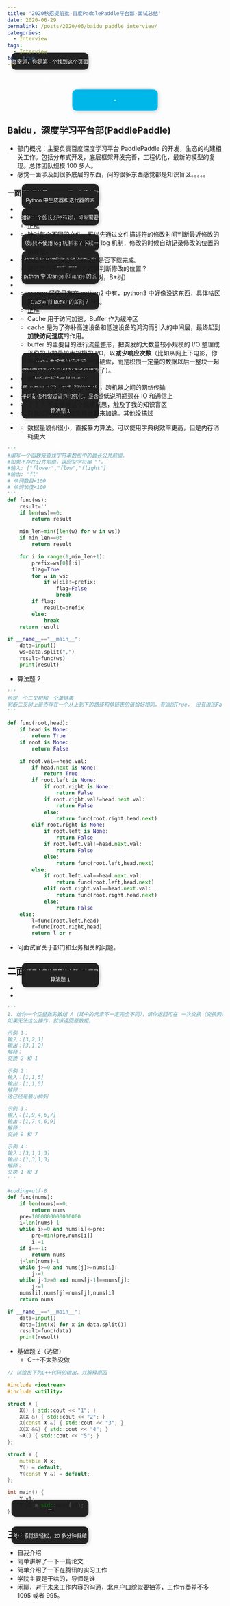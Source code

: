 ```yaml
---
title: '2020秋招提前批-百度PaddlePaddle平台部-面试总结'
date: 2020-06-29
permalink: /posts/2020/06/baidu_paddle_interview/
categories:
  - Interview
tags:
  - Interview
toc: true
---
```


<script src="https://cdn1.lncld.net/static/js/av-min-1.5.0.js"></script>
<script src="https://jerryz.sgp1.cdn.digitaloceanspaces.com/lib/hit-kounter/hit-kounter-lc-0.3.0.js"></script>

真幸运，你是第<span data-hk-page="current"> - </span>个找到这个页面的人。

<div class="visited_number">
      <a href="#"><span data-hk-page="current"> - </span></a>
      <p class="visited_top">٩(๑^o^๑)۶</p>
      <p class="visited_bottom">Σ(っ °Д °;)っ被你发现了！</p>
</div>

## Baidu，深度学习平台部(PaddlePaddle)

- 部门概况：主要负责百度深度学习平台 PaddlePaddle 的开发，生态的构建相关工作。包括分布式开发，底层框架开发完善，工程优化，最新的模型的复现。总体团队规模 100 多人。
- 感觉一面涉及到很多底层的东西，问的很多东西感觉都是知识盲区。。。。。

### 一面

- 平时用的是 Pytorch 嘛，有没有做过相关性能优化，有没有发现过 Bug？

- Python 中生成器和迭代器的区别？

  - 生成器好像没太听说过。
  - [正解](https://www.cnblogs.com/chaojiyingxiong/p/9831579.html)

- 给定一个超长的字符串，可能需要好几个文件分开才能存储，然后一个用户修改了他，怎么定位出修改的是哪个字符？
  - 针对每个不同的文件，可以先通过文件描述符的修改时间判断最近修改的文件；在文件内部定义类似 log 机制，修改的时候自动记录修改的位置的偏移量。
- （如果不使用 log 机制呢？下载一个大文件怎么判断他是否下载完了？）

  - 通过 MD5 校验来判断文件是否下载完成。
  - 通过类似于纠错码的方式来判断修改的位置？

- 快速查询有哪些数据结构可以实现？

  - Hash 表，树（红黑树，B 树，B+树）

- Hash 表的原理

- python 中 Xrange 和 range 的区别？

  - xrange 好像只有在 python2 中有，python3 中好像没这东西，具体啥区别不知道，只知道功能一样。
  - [正解](https://blog.csdn.net/wtwcsdn123/article/details/89329403)

- Cache 和 Buffer 的区别？

  - Cache 用于访问加速，Buffer 作为缓冲区
  - cache 是为了弥补高速设备和低速设备的鸿沟而引入的中间层，最终起到**加快访问速度**的作用。
  - buffer 的主要目的进行流量整形，把突发的大数量较小规模的 I/O 整理成平稳的小数量较大规模的 I/O，以**减少响应次数**（比如从网上下电影，你不能下一点点数据就写一下硬盘，而是积攒一定量的数据以后一整块一起写，不然硬盘都要被你玩坏了）。

- cache 为啥能加速访问

  - 数据访问的局部性原理

- 深度学习训练的时候的速度瓶颈除了计算外还有啥？

  - IO，内存和显存之间的通信，跨机器之间的网络传输

- 如何判断通信是瓶颈？

  - 查看 GPU 计算的利用率，越低说明瓶颈在 IO 和通信上

- 用 python 实现一个多进程的生成器，输入是一个生成器，输出是按顺序的结果（多进程的 map 函数）

  - ？？？ 不太理解这个题啥意思，触及了我的知识盲区

- 平时是否有做过计算的优化，是否手写过 OP，CUDA？
  - 只做过将循环换成矩阵计算来加速。其他没搞过

* 算法题 1

  - 数据量貌似很小，直接暴力算法。可以使用字典树效率更高，但是内存消耗更大

```python
'''
#编写一个函数来查找字符串数组中的最长公共前缀。
#如果不存在公共前缀，返回空字符串 ""。
#输入: ["flower","flow","flight"]
#输出: "fl"
# 单词数目<100
# 单词长度<100
'''
def func(ws):
    result=''
    if len(ws)==0:
        return result

    min_len=min([len(w) for w in ws])
    if min_len==0:
        return result

    for i in range(1,min_len+1):
        prefix=ws[0][:i]
        flag=True
        for w in ws:
            if w[:i]!=prefix:
                flag=False
                break
        if flag:
            result=prefix
        else:
            break
    return result

if __name__=="__main__":
    data=input()
    ws=data.split(",")
    result=func(ws)
    print(result)

```

- 算法题 2

```python
'''
给定一个二叉树和一个单链表
判断二叉树上是否存在一个从上到下的路径和单链表的值恰好相同，有返回True， 没有返回False
'''

def func(root,head):
    if head is None:
        return True
    if root is None:
        return False

    if root.val==head.val:
        if head.next is None:
            return True
        if root.left is None:
            if root.right is None:
                return False
            if root.right.val!=head.next.val:
                return False
            else:
                return func(root.right,head.next)
        elif root.right is None:
            if root.left is None:
                return False
            if root.left.val!=head.next.val:
                return False
            else:
                return func(root.left,head.next)
        else:
            if root.left.val==head.next.val:
                return func(root.left,head.next)
            elif root.right.val==head.next.val:
                return func(root.right,head.next)
            else:
                return False
    else:
        l=func(root.left,head)
        r=func(root.right,head)
        return l or r

```

- 问面试官关于部门和业务相关的问题。

## 二面

- 介绍了自己的两篇论文和一个项目

- 算法题 1

```python
'''
1. 给你一个正整数的数组 A（其中的元素不一定完全不同），请你返回可在 一次交换（交换两数字 A[i] 和 A[j] 的位置）后得到的、按字典序排列小于 A 的最大可能排列。
如果无法这么操作，就请返回原数组。

示例 1：
输入：[3,2,1]
输出：[3,1,2]
解释：
交换 2 和 1

示例 2：
输入：[1,1,5]
输出：[1,1,5]
解释：
这已经是最小排列

示例 3：
输入：[1,9,4,6,7]
输出：[1,7,4,6,9]
解释：
交换 9 和 7

示例 4：
输入：[3,1,1,3]
输出：[1,3,1,3]
解释：
交换 1 和 3
'''

#coding=utf-8
def func(nums):
    if len(nums)==0:
        return nums
    pre=1000000000000000
    i=len(nums)-1
    while i>=0 and nums[i]<=pre:
        pre=min(pre,nums[i])
        i-=1
    if i==-1:
        return nums
    j=len(nums)-1
    while j>=0 and nums[j]>=nums[i]:
        j-=1
    while j-1>=0 and nums[j-1]==nums[j]:
        j-=1
    nums[i],nums[j]=nums[j],nums[i]
    return nums

if __name__=="__main__":
    data=input()
    data=[int(x) for x in data.split()]
    result=func(data)
    print(result)
```

- 基础题 2（选做）
  - C++不太熟没做

```cpp
// 试给出下列C++代码的输出，并解释原因

#include <iostream>
#include <utility>

struct X {
    X() { std::cout << "1"; }
    X(X &) { std::cout << "2"; }
    X(const X &) { std::cout << "3"; }
    X(X &&) { std::cout << "4"; }
    ~X() { std::cout << "5"; }
};

struct Y {
    mutable X x;
    Y() = default;
    Y(const Y &) = default;
};

int main() {
    Y y1;
    Y y2 = std::move(y1);
}
```

--

## 三面

总体感觉很轻松，20 多分钟就结束了，主要是一些宽泛的个人经历的讲解，以及工作内容，未来发展的一些沟通。

- 自我介绍
- 简单讲解了一下一篇论文
- 简单介绍了一下在腾讯的实习工作
- 学院主要是干啥的，导师是谁
- 闲聊，对于未来工作内容的沟通，北京户口貌似要抽签，工作节奏差不多 1095 或者 995。

<div data-hk-top-pages="5"> </div>

<style type="text/css"> 

.visited_number {
  width: 200px;
  margin: 50px auto 20px auto;
}
 
.visited_number a {
  display: block;
  height: 50px;
  width: 200px;
 
  /*TYPE*/
  color: white;
  font: 17px/50px Helvetica, Verdana, sans-serif;
  text-decoration: none;
  text-align: center;
  text-transform: uppercase;
 
  /*GRADIENT*/  
  background: #00b7ea; /* Old browsers */
  background: -moz-linear-gradient(visited_top, #00b7ea 0%, #009ec3 100%); /* FF3.6+ */
  background: -webkit-gradient(linear, left visited_top, left visited_bottom, color-svisited_top(0%,#00b7ea), color-svisited_top(100%,#009ec3)); /* Chrome,Safari4+ */
  background: -webkit-linear-gradient(visited_top, #00b7ea 0%,#009ec3 100%); /* Chrome10+,Safari5.1+ */
  background: -o-linear-gradient(visited_top, #00b7ea 0%,#009ec3 100%); /* Opera 11.10+ */
  background: -ms-linear-gradient(visited_top, #00b7ea 0%,#009ec3 100%); /* IE10+ */
  background: linear-gradient(visited_top, #00b7ea 0%,#009ec3 100%); /* W3C */
  filter: progid:DXImageTransform.Microsoft.gradient( startColorstr='#00b7ea', endColorstr='#009ec3',GradientType=0 ); /* IE6-9 */
}
 
.visited_number a, p {
    -webkit-border-radius: 10px;
     -moz-border-radius: 10px;
          border-radius: 10px;
 
  -webkit-box-shadow: 2px 2px 8px rgba(0,0,0,0.2);
     -moz-box-shadow: 2px 2px 8px rgba(0,0,0,0.2);
          box-shadow: 2px 2px 8px rgba(0,0,0,0.2);
}
 
p {
  background: #222;
  display: block;
  height: 40px;
  width: 180px; 
  margin: -50px 0 0 10px;
 
  /*TYPE*/
  text-align: center;
  font: 12px/45px Helvetica, Verdana, sans-serif;
  color: #fff;
 
  /*POSITION*/
  position: absolute;
  z-index: -1;
 
  /*TRANSITION*/  
  -webkit-transition: margin 0.5s ease;
     -moz-transition: margin 0.5s ease;
       -o-transition: margin 0.5s ease;
      -ms-transition: margin 0.5s ease;
          transition: margin 0.5s ease;
}
 
/*HOVER*/
.visited_number:hover .visited_bottom {
  margin: -10px 0 0 10px;
}
 
.visited_number:hover .visited_top {
  margin: -80px 0 0 10px;
  line-height: 35px;
}
 
/*ACTIVE*/
.visited_number a:active {
	 background: #00b7ea; /* Old browsers */
	 background: -moz-linear-gradient(visited_top,  #00b7ea 36%, #009ec3 100%); /* FF3.6+ */
	 background: -webkit-gradient(linear, left visited_top, left visited_bottom, color-svisited_top(36%,#00b7ea), color-svisited_top(100%,#009ec3)); /* Chrome,Safari4+ */
	 background: -webkit-linear-gradient(visited_top,  #00b7ea 36%,#009ec3 100%); /* Chrome10+,Safari5.1+ */
	 background: -o-linear-gradient(visited_top,  #00b7ea 36%,#009ec3 100%); /* Opera 11.10+ */
	 background: -ms-linear-gradient(visited_top,  #00b7ea 36%,#009ec3 100%); /* IE10+ */
	 background: linear-gradient(visited_top,  #00b7ea 36%,#009ec3 100%); /* W3C */
	 filter: progid:DXImageTransform.Microsoft.gradient( startColorstr='#00b7ea', endColorstr='#009ec3',GradientType=0 ); /* IE6-9 */
 
}
 
.visited_number:active .visited_bottom {
  margin: -20px 0 0 10px;
}
 
.visited_number:active .visited_top {
  margin: -70px 0 0 10px;
}
</style>
